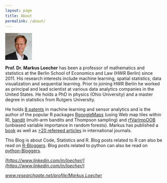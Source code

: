 ```yaml
---
layout: page
title: About
permalink: /about/
---
```


<img src="/assets/about/Loecher.png" alt="drawing" width="17%"/>


**Prof. Dr. Markus Loecher** has been a professor of mathematics and statistics at the Berlin School of Economics and Law (HWR Berlin) since 2011. His research interests include machine learning, spatial statistics, data visualization and sequential learning. Prior to joining HWR Berlin he worked as principal and lead scientist at various data analytics companies in the United States. He holds a PhD in physics (Ohio University) and a master degree in statistics from Rutgers University.

He holds [8 patents](/assets/about/Patents.md) in machine learning and sensor analytics and is the author of the popular R packages [RgoogleMaps](https://cran.r-project.org/web/packages/RgoogleMaps/) (using Web map tiles within R), [bandit](https://cran.r-project.org/web/packages/bandit/) (multi-arm bandits and Thompson sampling) and [rfVarImpOOB](https://cran.r-project.org/web/packages/rfVarImpOOB) (unbiased variable importance in random forests). Markus has published a [book](https://www.worldscientific.com/worldscibooks/10.1142/4747) as well as [>20 refereed articles](/assets/about/Publications.md) in international journals.



This Blog is about Code, Statistics and R. 
Blog posts related to R can also be read on [R-Bloggers](https://www.r-bloggers.com).
Blog posts related to python can also be read on [python-Bloggers](https://www.python-bloggers.com).

<!---
*https://www.linkedin.com/in/loecher/*
*www.researchgate.net/profile/Markus Loecher*
-->

*[https://www.linkedin.com/in/loecher/](https://www.linkedin.com/in/loecher/)*

*[www.researchgate.net/profile/Markus Loecher](https://www.researchgate.net/profile/Markus_Loecher)*
